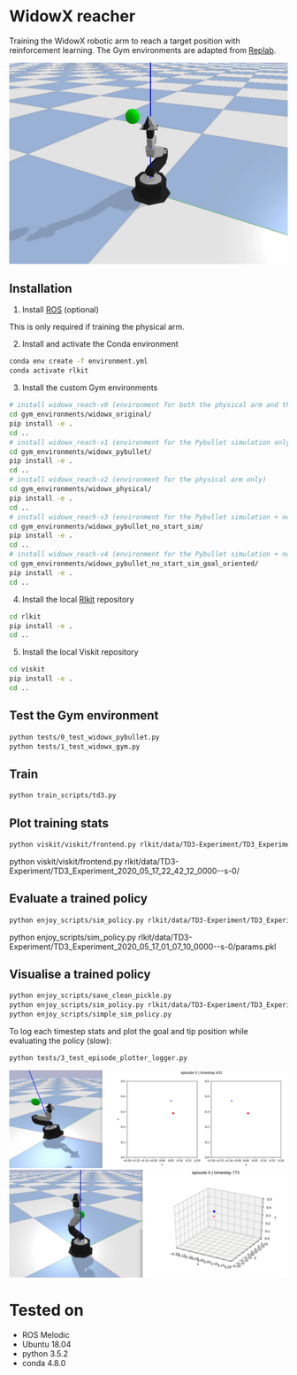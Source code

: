# WidowX reacher
Training the WidowX robotic arm to reach a target position with reinforcement learning.
The Gym environments are adapted from [Replab](https://github.com/bhyang/replab).

![Alt text](/docs/images/widowx_pybullet.gif?raw=true "The Widowx Gym environment in Pybullet")

## Installation

1. Install [ROS](http://wiki.ros.org/ROS/Installation) (optional)

This is only required if training the physical arm.

2. Install and activate the Conda environment

```bash
conda env create -f environment.yml
conda activate rlkit
```

3. Install the custom Gym environments

```bash
# install widowx_reach-v0 (environment for both the physical arm and the Pybullet simulation)
cd gym_environments/widowx_original/
pip install -e .
cd ..
# install widowx_reach-v1 (environment for the Pybullet simulation only. ROS install not required) 
cd gym_environments/widowx_pybullet/
pip install -e .
cd ..
# install widowx_reach-v2 (environment for the physical arm only)
cd gym_environments/widowx_physical/
pip install -e .
cd ..
# install widowx_reach-v3 (environment for the Pybullet simulation + no start_sim required)
cd gym_environments/widowx_pybullet_no_start_sim/
pip install -e .
cd ..
# install widowx_reach-v4 (environment for the Pybullet simulation + no start_sim required + goal_oriented = True)
cd gym_environments/widowx_pybullet_no_start_sim_goal_oriented/
pip install -e .
cd ..
```

4. Install the local [Rlkit](https://github.com/vitchyr/rlkit) repository
```bash
cd rlkit
pip install -e .
cd ..
```

5. Install the local Viskit repository
```bash
cd viskit
pip install -e .
cd ..
```

## Test the Gym environment

```bash
python tests/0_test_widowx_pybullet.py
python tests/1_test_widowx_gym.py
```

## Train

```bash
python train_scripts/td3.py
```

## Plot training stats

```bash
python viskit/viskit/frontend.py rlkit/data/TD3-Experiment/TD3_Experiment_2020_05_16_10_35_20000--s-0/
```

python viskit/viskit/frontend.py rlkit/data/TD3-Experiment/TD3_Experiment_2020_05_17_22_42_12_0000--s-0/


## Evaluate a trained policy

```bash
python enjoy_scripts/sim_policy.py rlkit/data/TD3-Experiment/TD3_Experiment_2020_05_16_10_35_26_0000--s-0/params.pkl
```

python enjoy_scripts/sim_policy.py rlkit/data/TD3-Experiment/TD3_Experiment_2020_05_17_01_07_10_0000--s-0/params.pkl



## Visualise a trained policy

```bash
python enjoy_scripts/save_clean_pickle.py 
python enjoy_scripts/sim_policy.py rlkit/data/TD3-Experiment/TD3_Experiment_2020_05_16_15_29_53_0000--s-0/cleaned_params.pkl
python enjoy_scripts/simple_sim_policy.py
```

To log each timestep stats and plot the goal and tip position while evaluating the policy (slow):
```bash
python tests/3_test_episode_plotter_logger.py
```

![Alt text](/docs/images/widowx_plot2d.gif?raw=true "plot 2D")
![Alt text](/docs/images/widowx_plot3d.gif?raw=true "plot 3D")

# Tested on

- ROS Melodic
- Ubuntu 18.04
- python 3.5.2
- conda 4.8.0